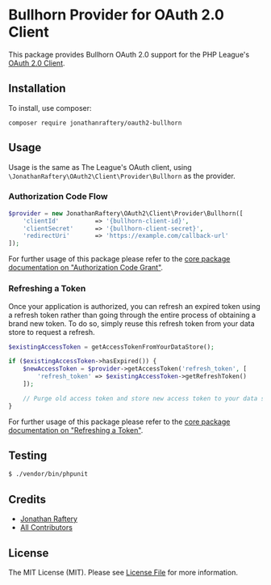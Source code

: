 # Bullhorn Provider for OAuth 2.0 Client

This package provides Bullhorn OAuth 2.0 support for the PHP League's [OAuth 2.0 Client](https://github.com/thephpleague/oauth2-client).

## Installation

To install, use composer:

```
composer require jonathanraftery/oauth2-bullhorn
```

## Usage

Usage is the same as The League's OAuth client, using `\JonathanRaftery\OAuth2\Client\Provider\Bullhorn` as the provider.

### Authorization Code Flow

```php
$provider = new JonathanRaftery\OAuth2\Client\Provider\Bullhorn([
    'clientId'          => '{bullhorn-client-id}',
    'clientSecret'      => '{bullhorn-client-secret}',
    'redirectUri'       => 'https://example.com/callback-url'
]);
```

For further usage of this package please refer to the [core package documentation on "Authorization Code Grant"](https://github.com/thephpleague/oauth2-client#usage).

### Refreshing a Token

Once your application is authorized, you can refresh an expired token using a refresh token rather than going through the entire process of obtaining a brand new token. To do so, simply reuse this refresh token from your data store to request a refresh.

```php
$existingAccessToken = getAccessTokenFromYourDataStore();

if ($existingAccessToken->hasExpired()) {
    $newAccessToken = $provider->getAccessToken('refresh_token', [
        'refresh_token' => $existingAccessToken->getRefreshToken()
    ]);

    // Purge old access token and store new access token to your data store.
}
```

For further usage of this package please refer to the [core package documentation on "Refreshing a Token"](https://github.com/thephpleague/oauth2-client#refreshing-a-token).

## Testing

``` bash
$ ./vendor/bin/phpunit
```

## Credits

- [Jonathan Raftery](https://github.com/jonathanraftery)
- [All Contributors](https://github.com/jonathanraftery/oauth2-bullhorn/contributors)


## License

The MIT License (MIT). Please see [License File](https://github.com/jonathanraftery/oauth2-bullhorn/blob/master/LICENSE) for more information.
